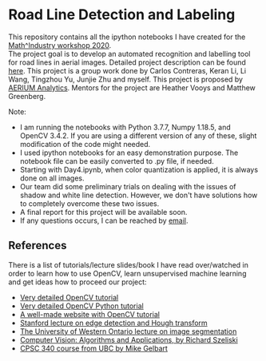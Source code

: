 # Road Line Detection and Labeling 

This repository contains all the ipython notebooks I have created for 
the [Math^Industry workshop 2020](https://mathtopowerindustry.ca/).  
The project goal is to develop an automated recognition
and labelling tool for road lines in aerial images. Detailed project description can be 
found [here](https://mathtopowerindustry.ca/project/aerium-analytics/).
This project is a group work done by Carlos Contreras, Keran Li, Li Wang, Tingzhou Yu,
Junjie Zhu and myself. 
This project is proposed by [AERIUM Analytics](https://www.aeriumanalytics.com/). 
Mentors for the project are Heather Vooys and Matthew Greenberg. 


Note: 
* I am running the notebooks with Python 3.7.7, Numpy 1.18.5, and OpenCV 3.4.2. 
If you are using a different version of any of these, slight modification of the code might needed. 
* I used ipython notebooks for an easy demonstration purpose. 
The notebook file can be easily converted to .py file, if needed. 
* Starting with Day4.ipynb, when color quantization is applied, it is always done on all images.
* Our team did some preliminary trials on dealing with the issues of shadow and white line detection. 
However, we don't have solutions how to completely overcome these two issues.
* A final report for this project will be available soon.
* If any questions occurs, I can be reached by [email](mailto:ysui@sfu.ca).



## References 
There is a list of tutorials/lecture slides/book I have read over/watched in order to 
learn how to use OpenCV, learn unsupervised machine learning and get ideas how to proceed our project:
* [Very detailed OpenCV tutorial](https://docs.opencv.org/3.4.2/d6/d00/tutorial_py_root.html)
* [Very detailed OpenCV Python tutorial](https://opencv-python-tutroals.readthedocs.io/en/latest/py_tutorials/py_tutorials.html)
* [A well-made website with OpenCV tutorial](https://pysource.com/2018/01/20/loading-images-opencv-3-4-with-python-3-tutorial-1/)
* [Stanford lecture on edge detection and Hough transform](http://vision.stanford.edu/teaching/cs231a_autumn1112/lecture/lecture4_edges_lines_cs231a_marked.pdf)
* [The University of Western Ontario lecture on image segmentation](https://www.csd.uwo.ca/Courses/CS4487a/Lectures/lec04_basic_segm.pdf)
* [Computer Vision: Algorithms and Applications, by Richard Szeliski](http://szeliski.org/Book/)
* [CPSC 340 course from UBC by Mike Gelbart](https://www.youtube.com/playlist?list=PLWmXHcz_53Q02ZLeAxigki1JZFfCO6M-b)

